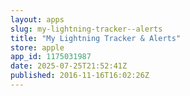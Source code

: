 ```yaml
---
layout: apps
slug: my-lightning-tracker--alerts
title: "My Lightning Tracker & Alerts"
store: apple
app_id: 1175031987
date: 2025-07-25T21:52:41Z
published: 2016-11-16T16:02:26Z
---
```

